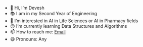 - 👋 Hi, I’m Devesh
- 📚 I am in my Second Year of Engineering
- 👀 I’m interested in AI in Life Sciences or AI in Pharmacy fields
- 😒 I’m currently learning Data Structures and Algorithms
- 📫 How to reach me:
      [Email](mailto:deveshdabhade10@gmail.com)
- 😄 Pronouns: Any 

<!---
DeveshD1510/DeveshD1510 is a ✨ special ✨ repository because its `README.md` (this file) appears on your GitHub profile.
You can click the Preview link to take a look at your changes.
--->
